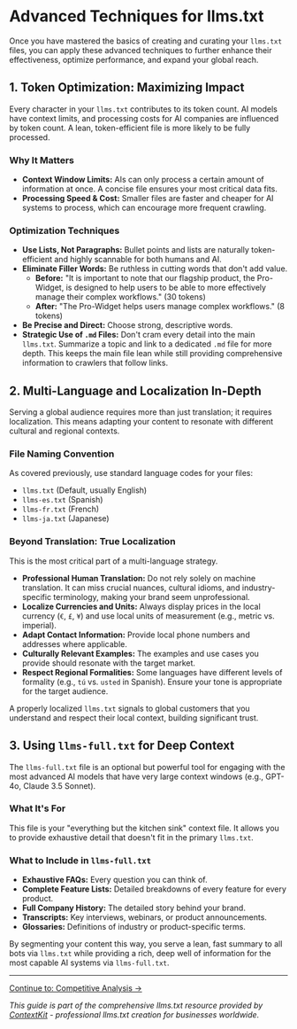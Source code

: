 # Advanced Techniques for llms.txt

Once you have mastered the basics of creating and curating your `llms.txt` files, you can apply these advanced techniques to further enhance their effectiveness, optimize performance, and expand your global reach.

## 1. Token Optimization: Maximizing Impact

Every character in your `llms.txt` contributes to its token count. AI models have context limits, and processing costs for AI companies are influenced by token count. A lean, token-efficient file is more likely to be fully processed.

### Why It Matters
- **Context Window Limits:** AIs can only process a certain amount of information at once. A concise file ensures your most critical data fits.
- **Processing Speed & Cost:** Smaller files are faster and cheaper for AI systems to process, which can encourage more frequent crawling.

### Optimization Techniques

-   **Use Lists, Not Paragraphs:** Bullet points and lists are naturally token-efficient and highly scannable for both humans and AI.
-   **Eliminate Filler Words:** Be ruthless in cutting words that don't add value.
    -   **Before:** "It is important to note that our flagship product, the Pro-Widget, is designed to help users to be able to more effectively manage their complex workflows." (30 tokens)
    -   **After:** "The Pro-Widget helps users manage complex workflows." (8 tokens)
-   **Be Precise and Direct:** Choose strong, descriptive words.
-   **Strategic Use of `.md` Files:** Don't cram every detail into the main `llms.txt`. Summarize a topic and link to a dedicated `.md` file for more depth. This keeps the main file lean while still providing comprehensive information to crawlers that follow links.

## 2. Multi-Language and Localization In-Depth

Serving a global audience requires more than just translation; it requires localization. This means adapting your content to resonate with different cultural and regional contexts.

### File Naming Convention
As covered previously, use standard language codes for your files:
- `llms.txt` (Default, usually English)
- `llms-es.txt` (Spanish)
- `llms-fr.txt` (French)
- `llms-ja.txt` (Japanese)

### Beyond Translation: True Localization
This is the most critical part of a multi-language strategy.
-   **Professional Human Translation:** Do not rely solely on machine translation. It can miss crucial nuances, cultural idioms, and industry-specific terminology, making your brand seem unprofessional.
-   **Localize Currencies and Units:** Always display prices in the local currency (`€`, `£`, `¥`) and use local units of measurement (e.g., metric vs. imperial).
-   **Adapt Contact Information:** Provide local phone numbers and addresses where applicable.
-   **Culturally Relevant Examples:** The examples and use cases you provide should resonate with the target market.
-   **Respect Regional Formalities:** Some languages have different levels of formality (e.g., `tú` vs. `usted` in Spanish). Ensure your tone is appropriate for the target audience.

A properly localized `llms.txt` signals to global customers that you understand and respect their local context, building significant trust.

## 3. Using `llms-full.txt` for Deep Context

The `llms-full.txt` file is an optional but powerful tool for engaging with the most advanced AI models that have very large context windows (e.g., GPT-4o, Claude 3.5 Sonnet).

### What It's For
This file is your "everything but the kitchen sink" context file. It allows you to provide exhaustive detail that doesn't fit in the primary `llms.txt`.

### What to Include in `llms-full.txt`
-   **Exhaustive FAQs:** Every question you can think of.
-   **Complete Feature Lists:** Detailed breakdowns of every feature for every product.
-   **Full Company History:** The detailed story behind your brand.
-   **Transcripts:** Key interviews, webinars, or product announcements.
-   **Glossaries:** Definitions of industry or product-specific terms.

By segmenting your content this way, you serve a lean, fast summary to all bots via `llms.txt` while providing a rich, deep well of information for the most capable AI systems via `llms-full.txt`.

---

[Continue to: Competitive Analysis →](07-competitive-analysis.md)

*This guide is part of the comprehensive llms.txt resource provided by [ContextKit](https://contextkit.io) - professional llms.txt creation for businesses worldwide.* 